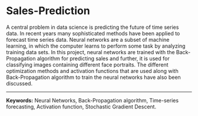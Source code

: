 # Sales-Prediction
A central problem in data science is predicting the future of time series data. In recent years
many sophisticated methods have been applied to forecast time series data. Neural networks are
a subset of machine learning, in which the computer learns to perform some task by analyzing
training data sets. In this project, neural networks are trained with the Back-Propagation
algorithm for predicting sales and further, it is used for classifying images containing different
face portraits. The different optimization methods and activation functions that are used along
with Back-Propagation algorithm to train the neural networks have also been discussed.
<hr>
<b>Keywords:</b> Neural Networks, Back-Propagation algorithm, Time-series forecasting, Activation
function, Stochastic Gradient Descent.
